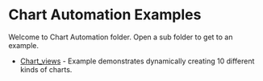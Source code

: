 # Chart Automation Examples

Welcome to Chart Automation folder. Open a sub folder to get to an example.

- [Chart_views](./Chart_views/) - Example demonstrates dynamically creating 10 different kinds of charts.
